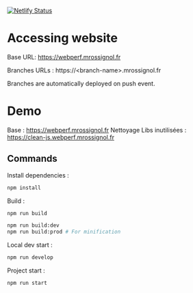 [![Netlify Status](https://api.netlify.com/api/v1/badges/ffb686f7-67ee-417a-8fa7-026104022151/deploy-status)](https://app.netlify.com/sites/dreamy-goldwasser-6db82e/deploys)

# Accessing website

Base URL: https://webperf.mrossignol.fr

Branches URLs : https://\<branch-name>.mrossignol.fr

Branches are automatically deployed on push event.

# Demo

Base : https://webperf.mrossignol.fr
Nettoyage Libs inutilisées : https://clean-js.webperf.mrossignol.fr


## Commands

Install dependencies :

```bash
npm install
```

Build :

```bash
npm run build
```

```bash
npm run build:dev
npm run build:prod # For minification
```

Local dev start :

```bash
npm run develop
```

Project start :

```bash
npm run start
```
